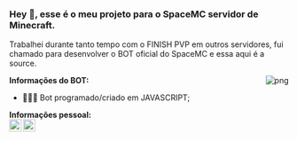 ### Hey 👋, esse é o meu projeto para o **SpaceMC** servidor de Minecraft.
Trabalhei durante tanto tempo com o FINISH PVP em outros servidores, fui chamado para desenvolver o BOT oficial do SpaceMC e essa aqui é a source.

  <img align="right" alt="png" src="https://imgur.com/zskZV3B.png" />

**Informações do BOT:**

- 👨🏽‍💻 Bot programado/criado em JAVASCRIPT;

**Informações pessoal:**
</br>
<a href="https://www.instagram.com/yarkanmarley">
  <img align="left" alt="Yarkan Traapey" width="22px" src="https://cdn.jsdelivr.net/npm/simple-icons@v3/icons/instagram.svg" />
</a>
<a href="https://discord.gg/v9fJJeHTm8">
  <img align="left" alt="Yarkan Traapey" width="22px" src="https://cdn.jsdelivr.net/npm/simple-icons@v3/icons/discord.svg" />
</a>
